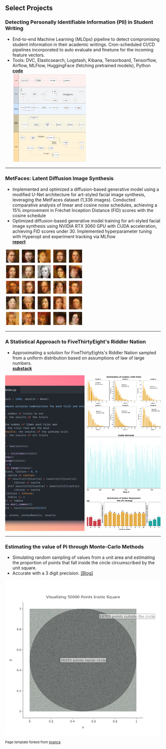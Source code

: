 ## Select Projects

### Detecting Personally Identifiable Information (PII) in Student Writing
- End-to-end Machine Learning (MLOps) pipeline to detect compromising student information in their academic writings. Cron-scheduled CI/CD pipelines incorporated to auto evaluate and finetune for the incoming feature vectors. <br>
- Tools: DVC, Elasticsearch, Logstash, Kibana, Tensorboard, Tensorflow, Airflow, MLFlow, HuggingFace (fetching pretrained models), Python <br>
[**code**](https://github.com/rayapudisaiakhil/PII-Data) <br>
<img src="images/ML Model Pipeline.jpeg?raw=true" style="width: 50%; height: auto;"/> <br>

---
### MetFaces: Latent Diffusion Image Synthesis
- Implemented and optimized a diffusion-based generative model using a modified U-Net architecture for art-styled facial image synthesis, leveraging the MetFaces dataset (1,336 images). Conducted comparative analysis of linear and cosine noise schedules, achieving a 15% improvement in Fréchet Inception Distance (FID) scores with the cosine schedule <br>
- Optimized diffusion-based generative model training for art-styled facial image synthesis using NVIDIA RTX 3060 GPU with CUDA acceleration, achieving FID scores under 30. Implemented hyperparameter tuning with Hyperopt and experiment tracking via MLflow <br>
[**report**](https://siddharthansingaravel.github.io/diffusion)<br>
<img src="images/download3.png?raw=true" style="width: 50%; height: auto;"/>

---

### A Statistical Approach to FiveThirtyEight's Riddler Nation
- Approximating a solution for FiveThirtyEights's Riddler Nation sampled from a uniform distribution based on assumptions of law of large numbers. <br>
[**substack**](https://sidsingaravel.substack.com/p/a-statistical-approach-to-fivethirtyeights) <br>
<img src="images/Collage.png?raw=True" alt="Simulations" width="600" height=auto;>

---

### Estimating the value of Pi through Monte-Carlo Methods
- Simulating random sampling of values from a unit area and estimating the proportion of points that fall inside the circle circumscribed by the unit square. <br>
- Accurate with a 3 digit precision.
[[Blog]](https://sidsingaravel.substack.com/p/estimating-pi-through-monte-carlo) <br>
<img src="images/simulation" alt="Simulations" width="600" height=auto;>

<p style="font-size:11px">Page template forked from <a href="https://github.com/evanca/quick-portfolio">evanca</a></p>
<!-- Remove above link if you don't want to attibute -->
